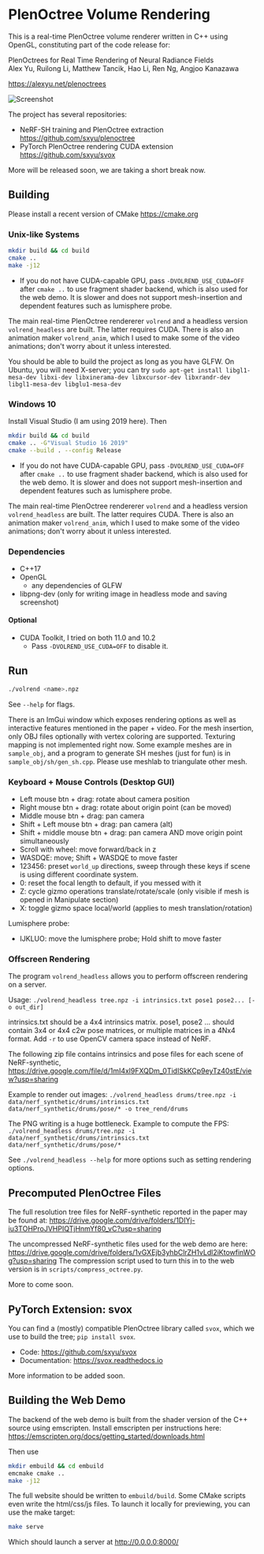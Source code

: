 # PlenOctree Volume Rendering

This is a real-time PlenOctree volume renderer written in C++ using OpenGL,
constituting part of the code release for:

PlenOctrees for Real Time Rendering of Neural Radiance Fields<br>
Alex Yu, Ruilong Li, Matthew Tancik, Hao Li, Ren Ng, Angjoo Kanazawa

https://alexyu.net/plenoctrees

![Screenshot](https://raw.githubusercontent.com/sxyu/volrend/master/img/screenshot_slice.jpg)

The project has several repositories:

- NeRF-SH training and PlenOctree extraction <https://github.com/sxyu/plenoctree>
- PyTorch PlenOctree rendering CUDA extension <https://github.com/sxyu/svox>

More will be released soon, we are taking a short break now.

## Building
Please install a recent version of CMake <https://cmake.org>

### Unix-like Systems
```sh
mkdir build && cd build
cmake ..
make -j12
```

- If you do not have CUDA-capable GPU, pass `-DVOLREND_USE_CUDA=OFF` after `cmake ..` to use fragment shader backend, which is also used for the web demo.
  It is slower and does not support mesh-insertion and dependent features such as lumisphere probe.

The main real-time PlenOctree rendererer `volrend` and a headless version `volrend_headless` are built. The latter requires CUDA.
There is also an animation maker `volrend_anim`, which I used to make some of the video animations; don't worry about it unless interested.

You should be able to build the project as long as you have GLFW.
On Ubuntu, you will need X-server; you can try
`sudo apt-get install libgl1-mesa-dev libxi-dev libxinerama-dev libxcursor-dev libxrandr-dev libgl1-mesa-dev libglu1-mesa-dev`

### Windows 10
Install Visual Studio (I am using 2019 here). Then
```sh
mkdir build && cd build
cmake .. -G"Visual Studio 16 2019"
cmake --build . --config Release
```
- If you do not have CUDA-capable GPU, pass `-DVOLREND_USE_CUDA=OFF` after `cmake ..` to use fragment shader backend, which is also used for the web demo.
  It is slower and does not support mesh-insertion and dependent features such as lumisphere probe.

The main real-time PlenOctree rendererer `volrend` and a headless version `volrend_headless` are built. The latter requires CUDA.
There is also an animation maker `volrend_anim`, which I used to make some of the video animations; don't worry about it unless interested.

### Dependencies
- C++17
- OpenGL
    - any dependencies of GLFW
- libpng-dev (only for writing image in headless mode and saving screenshot)

#### Optional
- CUDA Toolkit, I tried on both 11.0 and 10.2
    - Pass `-DVOLREND_USE_CUDA=OFF` to disable it.

## Run
```sh
./volrend <name>.npz
```
See `--help` for flags.

There is an ImGui window which exposes rendering options as well as interactive features mentioned in the paper + video.
For the mesh insertion, only OBJ files optionally with vertex coloring are supported. Texturing mapping is not implemented right now.
Some example meshes are in `sample_obj`, and a program to generate SH meshes (just for fun) is in `sample_obj/sh/gen_sh.cpp`.
Please use meshlab to triangulate other mesh.

### Keyboard + Mouse Controls (Desktop GUI)
- Left mouse btn + drag: rotate about camera position
- Right mouse btn + drag: rotate about origin point (can be moved)
- Middle mouse btn + drag: pan camera
- Shift + Left mouse btn + drag: pan camera (alt)
- Shift + middle mouse btn + drag: pan camera AND move origin point simultaneously
- Scroll with wheel: move forward/back in z
- WASDQE: move; Shift + WASDQE to move faster
- 123456: preset `world_up` directions, sweep through these keys if scene is using different coordinate system.
- 0: reset the focal length to default, if you messed with it
- Z: cycle gizmo operations translate/rotate/scale (only visible if mesh is opened in Manipulate section)
- X: toggle gizmo space local/world (applies to mesh translation/rotation)

Lumisphere probe:
- IJKLUO: move the lumisphere probe; Hold shift to move faster


### Offscreen Rendering

The program `volrend_headless` allows you to perform offscreen rendering on a server.

Usage: `./volrend_headless tree.npz -i intrinsics.txt pose1 pose2... [-o out_dir]`

intrinsics.txt should be a 4x4 intrinsics matrix.
pose1, pose2 ... should contain 3x4 or 4x4 c2w pose matrices,
or multiple matrices in a 4Nx4 format.
Add `-r` to use OpenCV camera space instead of NeRF.

The following zip file contains intrinsics and pose files for each scene of NeRF-synthetic,
<https://drive.google.com/file/d/1mI4xl9FXQDm_0TidISkKCp9eyTz40stE/view?usp=sharing>

Example to render out images:
`./volrend_headless drums/tree.npz -i data/nerf_synthetic/drums/intrinsics.txt data/nerf_synthetic/drums/pose/* -o tree_rend/drums`

The PNG writing is a huge bottleneck. Example to compute the FPS:
`./volrend_headless drums/tree.npz -i data/nerf_synthetic/drums/intrinsics.txt data/nerf_synthetic/drums/pose/*`

See `./volrend_headless --help` for more options such as setting rendering options.

## Precomputed PlenOctree Files
The full resolution tree files for NeRF-synthetic reported in the paper may be found at:
<https://drive.google.com/drive/folders/1DIYj-iu3TOHProJVHPIQTjHnmYf80_vC?usp=sharing>

The uncompressed NeRF-synthetic files used for the web demo are here:
<https://drive.google.com/drive/folders/1vGXEjb3yhbClrZH1vLdl2iKtowfinWOg?usp=sharing>
The compression script used to turn this in to the web version is in `scripts/compress_octree.py`.

More to come soon.

## PyTorch Extension: svox 

You can find a (mostly) compatible PlenOctree library called `svox`, which we use to build the tree;
`pip install svox`.

- Code: <https://github.com/sxyu/svox>
- Documentation: <https://svox.readthedocs.io>

More information to be added soon.

## Building the Web Demo

The backend of the web demo is built from the shader version of the C++ source using emscripten.
Install emscripten per instructions here:
https://emscripten.org/docs/getting_started/downloads.html

Then use
```sh
mkdir embuild && cd embuild
emcmake cmake ..
make -j12
```

The full website should be written to `embuild/build`.
Some CMake scripts even write the html/css/js files.
To launch it locally for previewing, you can use the make target:
```sh
make serve
```
Which should launch a server at http://0.0.0.0:8000/

